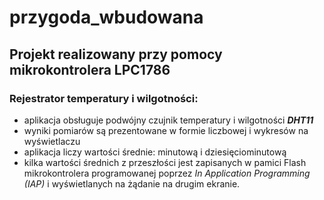 # przygoda_wbudowana

## Projekt realizowany przy pomocy mikrokontrolera LPC1786

### Rejestrator temperatury i wilgotności:
- aplikacja obsługuje podwójny czujnik temperatury i wilgotności ***DHT11***
- wyniki pomiarów są prezentowane w formie liczbowej i wykresów na wyświetlaczu
- aplikacja liczy wartości średnie: minutową i dziesięciominutową
- kilka wartości średnich z przeszłości jest zapisanych w pamici Flash mikrokontrolera programowanej poprzez *In Application Programming (IAP)* i wyświetlanych na żądanie na drugim ekranie.

